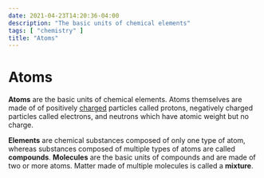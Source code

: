 ```yaml
---
date: 2021-04-23T14:20:36-04:00
description: "The basic units of chemical elements"
tags: [ "chemistry" ]
title: "Atoms"
---
```


# Atoms

**Atoms** are the basic units of chemical elements. Atoms themselves are made of of positively [charged](charge.md) particles called protons, negatively charged particles called electrons, and neutrons which have atomic weight but no charge.

**Elements** are chemical substances composed of only one type of atom, whereas substances composed of multiple types of atoms are called **compounds**. **Molecules** are the basic units of compounds and are made of two or more atoms. Matter made of multiple molecules is called a **mixture**.

